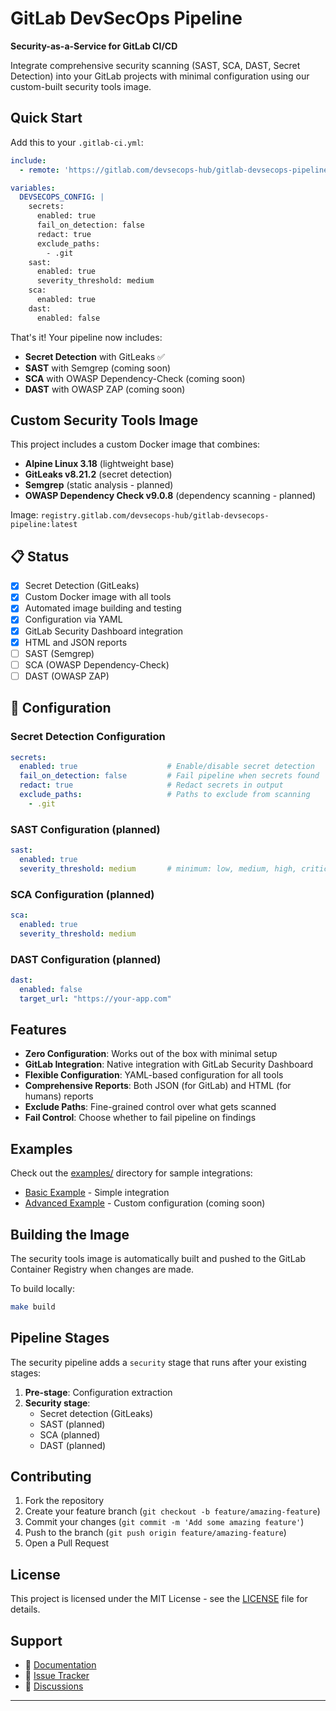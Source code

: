 # GitLab DevSecOps Pipeline

**Security-as-a-Service for GitLab CI/CD**

Integrate comprehensive security scanning (SAST, SCA, DAST, Secret Detection) into your GitLab projects with minimal configuration using our custom-built security tools image.

## Quick Start

Add this to your `.gitlab-ci.yml`:

```yaml
include:
  - remote: 'https://gitlab.com/devsecops-hub/gitlab-devsecops-pipeline/-/raw/main/devsecops.yml'

variables:
  DEVSECOPS_CONFIG: |
    secrets:
      enabled: true
      fail_on_detection: false
      redact: true
      exclude_paths:
        - .git
    sast:
      enabled: true
      severity_threshold: medium
    sca:
      enabled: true
    dast:
      enabled: false
```

That's it! Your pipeline now includes:
- **Secret Detection** with GitLeaks ✅
- **SAST** with Semgrep (coming soon)
- **SCA** with OWASP Dependency-Check (coming soon)
- **DAST** with OWASP ZAP (coming soon)

## Custom Security Tools Image

This project includes a custom Docker image that combines:
- **Alpine Linux 3.18** (lightweight base)
- **GitLeaks v8.21.2** (secret detection)
- **Semgrep** (static analysis - planned)
- **OWASP Dependency Check v9.0.8** (dependency scanning - planned)

Image: `registry.gitlab.com/devsecops-hub/gitlab-devsecops-pipeline:latest`

## 📋 Status

- [x] Secret Detection (GitLeaks)
- [x] Custom Docker image with all tools
- [x] Automated image building and testing
- [x] Configuration via YAML
- [x] GitLab Security Dashboard integration
- [x] HTML and JSON reports
- [ ] SAST (Semgrep)
- [ ] SCA (OWASP Dependency-Check)  
- [ ] DAST (OWASP ZAP)

## 🔧 Configuration

### Secret Detection Configuration

```yaml
secrets:
  enabled: true                    # Enable/disable secret detection
  fail_on_detection: false         # Fail pipeline when secrets found
  redact: true                     # Redact secrets in output
  exclude_paths:                   # Paths to exclude from scanning
    - .git
```

### SAST Configuration (planned)

```yaml
sast:
  enabled: true
  severity_threshold: medium       # minimum: low, medium, high, critical
```

### SCA Configuration (planned)

```yaml
sca:
  enabled: true
  severity_threshold: medium
```

### DAST Configuration (planned)

```yaml
dast:
  enabled: false
  target_url: "https://your-app.com"
```

## Features

- **Zero Configuration**: Works out of the box with minimal setup
- **GitLab Integration**: Native integration with GitLab Security Dashboard
- **Flexible Configuration**: YAML-based configuration for all tools
- **Comprehensive Reports**: Both JSON (for GitLab) and HTML (for humans) reports
- **Exclude Paths**: Fine-grained control over what gets scanned
- **Fail Control**: Choose whether to fail pipeline on findings

## Examples

Check out the [examples/](examples/) directory for sample integrations:
- [Basic Example](examples/basic/) - Simple integration
- [Advanced Example](examples/advanced/) - Custom configuration (coming soon)

## Building the Image

The security tools image is automatically built and pushed to the GitLab Container Registry when changes are made.

To build locally:
```bash
make build
```

## Pipeline Stages

The security pipeline adds a `security` stage that runs after your existing stages:

1. **Pre-stage**: Configuration extraction
2. **Security stage**: 
   - Secret detection (GitLeaks)
   - SAST (planned)
   - SCA (planned)
   - DAST (planned)

## Contributing

1. Fork the repository
2. Create your feature branch (`git checkout -b feature/amazing-feature`)
3. Commit your changes (`git commit -m 'Add some amazing feature'`)
4. Push to the branch (`git push origin feature/amazing-feature`)
5. Open a Pull Request

## License

This project is licensed under the MIT License - see the [LICENSE](LICENSE) file for details.

## Support

- 📖 [Documentation](docs/)
- 🐛 [Issue Tracker](../../issues)
- 💬 [Discussions](../../discussions)

---
